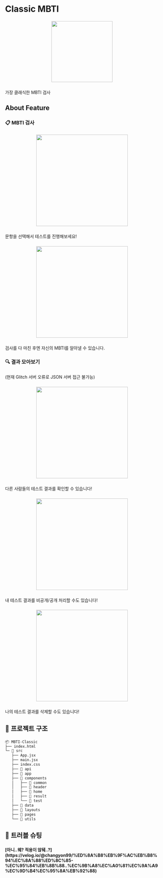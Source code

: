 <h1 align="left">Classic MBTI</h1>

###

<div align="center">
  <img height="200" src="https://github.com/user-attachments/assets/63b7ff41-da49-4b75-ae59-6a4f2f1ffab4"  />
</div>

###

<p align="left">가장 클래식한 MBTI 검사</p>

###

<h2 align="left">About Feature</h2>

###

<h3 align="left">📋 MBTI 검사</h3>

###

<div align="center">
  <img height="300" src="https://s6.ezgif.com/tmp/ezgif-64b2708eec3b5f.gif"  />
</div>

###

<p align="left">문항을 선택해서 테스트를 진행해보세요!</p>

###

<div align="center">
  <img height="300" src="https://s6.ezgif.com/tmp/ezgif-68aece2c8f4fc3.gif"  />
</div>

###

<p align="left">검사를 다 마친 후엔 자신의 MBTI를 알아낼 수 있습니다.</p>

###

<h3 align="left">🔍 결과 모아보기</h3>

###

<p align="left">(현재 Glitch 서버 오류로 JSON 서버 접근 불가능)</p>

###

<div align="center">
  <img height="300" src="https://s8.ezgif.com/tmp/ezgif-8fc7045350e964.gif"  />
</div>

###

<p align="left">다른 사람들의 테스트 결과를 확인할 수 있습니다!</p>

###

<div align="center">
  <img height="300" src="https://s8.ezgif.com/tmp/ezgif-891953af4d8192.gif"  />
</div>

###

<p align="left">내 테스트 결과를 비공개/공개 처리할 수도 있습니다!</p>

###

<div align="center">
  <img height="300" src="https://s8.ezgif.com/tmp/ezgif-8e968790a615c1.gif"  />
</div>

###

<p align="left">나의 테스트 결과를 삭제할 수도 있습니다!</p>

###

<h2 align="left">📁 프로젝트 구조</h2>

###

```markdown
📦 MBTI-Classic
├── index.html
└─ 📁 src
   ├── App.jsx
   ├── main.jsx
   ├── index.css
   ├── 📁 api
   ├── 📁 app
   ├── 📁 components
   │   ├── 📁 common
   │   ├── 📁 header
   │   ├── 📁 home
   │   ├── 📁 result
   │   └── 📁 test
   ├── 📁 data
   ├── 📁 layouts
   ├── 📁 pages
   └── 📁 utils
```

<h2 align="left">🚨 트러블 슈팅</h2>

###

<h4 align="left">[아니..웨? 적용이 않뒈..?](https://velog.io/@changyon99/%ED%8A%B8%EB%9F%AC%EB%B8%94%EC%8A%88%ED%8C%85-%EC%95%84%EB%8B%88..%EC%9B%A8%EC%A0%81%EC%9A%A9%EC%9D%B4%EC%95%8A%EB%92%88)</h4>

###